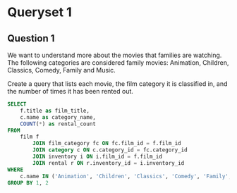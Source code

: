 # Queryset 1


## Question 1

We want to understand more about the movies that families are watching. The following categories are considered family movies: Animation, Children, Classics, Comedy, Family and Music.

Create a query that lists each movie, the film category it is classified in, and the number of times it has been rented out.

```sql
SELECT
	f.title as film_title,
    c.name as category_name,
    COUNT(*) as rental_count
FROM 
	film f
    	JOIN film_category fc ON fc.film_id = f.film_id
   		JOIN category c ON c.category_id = fc.category_id
        JOIN inventory i ON i.film_id = f.film_id
        JOIN rental r ON r.inventory_id = i.inventory_id
WHERE
	c.name IN ('Animation', 'Children', 'Classics', 'Comedy', 'Family', 'Music')
GROUP BY 1, 2
```

